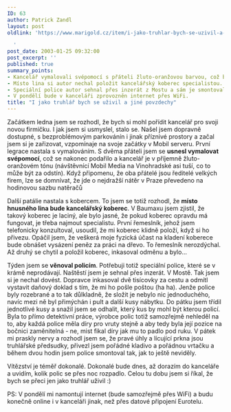 ```yaml
---
ID: 63
author: Patrick Zandl
layout: post
oldlink: 'https://www.marigold.cz/item/i-jako-truhlar-bych-se-uzivil-a-jine-povzdechy

  '
post_date: 2003-01-25 09:32:00
post_excerpt: ''
published: true
summary_points:
- Kancelář vymalovali svépomocí s přáteli žluto-oranžovou barvou, což bylo drahé.
- Místo lina si autor nechal položit kancelářský koberec specialistou.
- Speciální police autor sehnal přes inzerát z Mostu a sám je smontoval.
- V pondělí bude v kanceláři zprovozněn internet přes WiFi.
title: "I jako truhlář bych se uživil a jiné povzdechy"
---
```


<p>
Začátkem ledna jsem se rozhodl, že bych si mohl pořídit kancelář pro svoji novou firmičku. I jak jsem si usmyslel, stalo se. Našel jsem dopravně dostupné, s bezproblémovým parkovánín i jinak příznivé prostory a začal jsem si je zařizovat, vzpomínaje na svoje začátky v Mobil serveru. První legrace nastala s vymalováním. S dvěma přáteli jsem se <STRONG>usnesl vymalovat svépomocí</STRONG>, což se nakonec podařilo a kancelář je v příjemně žluto-oranžovém tónu (návštěvnící Mobil Media na Vinohradské asi tuší, co to může být za odstín). Když připomenu, že oba přátelé jsou ředitelé velkých firem, lze se domnívat, že jde o nejdražší nátěr v Praze převedeno na hodinovou sazbu natěračů</p>

<p>
Další patálie nastala s kobercem. To jsem se totiž rozhodl, že <STRONG>místo hnusného lina bude kancelářský koberec</STRONG>. V Baumaxu jsem zjistil, že takový koberec je laciný, ale bylo jasné, že pokud koberec opravdu má fungovat, je třeba najmout specialistu. První řemeslník, jehož jsem telefonicky konzultoval, usoudil, že mi koberec klidně položí, když si ho přivezu. Opáčil jsem, že veškerá moje fyzická účast na kladení koberece bude obnášet vysázení peněz za práci na dřevo. To řemeslník nerozdýchal. Až druhý se chytil a položil koberec, inkasoval odměnu a bylo...</p>

<p>
Týden jsem se <STRONG>věnoval policím</STRONG>. Potřebuji totiž speciální police, které se v krámě neprodávají. Naštěstí jsem je sehnal přes inzerát. V Mostě. Tak jsem si je nechal dovést. Dopravce inkasoval dvě tisícovky za cestu a odmítl vystavit daňový doklad s tím, že mi ho pošle poštou (ha ha). Jenže police byly rozebrané a to tak důlkladně, že složit je nebylo nic jednoduchého, navíc mezi ně byl přimýchán i pult a další kusy nábytku. Do pátku jsem třídil jednotlivé kusy a snažil jsem se odhalit, který kus by mohl být kterou policí. Byla to přímo detektivní práce, výrobce polic totiž samozřejmě nehleděl na to, aby každá police měla díry pro vruty stejně a aby tedy byla její pozice na bočnici zaměnitelná - ne, mist fikal díry jak mu to padlo pod ruku. V pátek mi praskly nervy a rozhodl jsem se, že pravé úhly a lícující prkna jsou truhlářské předsudky, přivezl jsem pořádné kladivo a pořádnou vrtačku a během dvou hodin jsem police smontoval tak, jak to ještě neviděly. </p>

<p>
Vítězství je téměř dokonalé. Dokonalé bude dnes, až dorazím do kanceláře a uvidím, kolik polic se přes noc rozpadlo. Celou tu dobu jsem si říkal, že bych se přeci jen jako truhlář uživil :)</p>

<p>
PS: V pondělí mi namontují internet (bude samozřejmě přes WiFi) a budu konečně online i v kanceláři jinak, než přes datové připojení Eurotelu.</p>